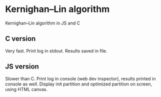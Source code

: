 # Kernighan–Lin algorithm
 Kernighan–Lin algorithm in JS and C
 
 ## C version
 Very fast. Print log in stdout. Results saved in file.

## JS version
Slower than C. Print log in console (web dev inspector), results printed in console as well. Display init partition and optimized partition on screen, using HTML canvas.
